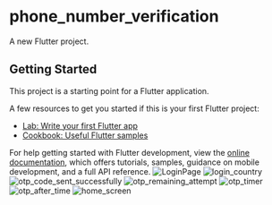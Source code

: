 # phone_number_verification

A new Flutter project.

## Getting Started

This project is a starting point for a Flutter application.

A few resources to get you started if this is your first Flutter project:

- [Lab: Write your first Flutter app](https://docs.flutter.dev/get-started/codelab)
- [Cookbook: Useful Flutter samples](https://docs.flutter.dev/cookbook)

For help getting started with Flutter development, view the
[online documentation](https://docs.flutter.dev/), which offers tutorials,
samples, guidance on mobile development, and a full API reference.
![LoginPage](https://user-images.githubusercontent.com/110588490/229361379-5919dfb2-51a0-4584-b279-128f31fe3523.png)
![login_country](https://user-images.githubusercontent.com/110588490/229361403-6e4be4df-5a47-4c11-8bda-fe689e2b490c.png)
![otp_code_sent_successfully](https://user-images.githubusercontent.com/110588490/229361436-ac8c7ac1-125f-48e9-b8a3-a82cfd5b6d7f.png)
![otp_remaining_attempt](https://user-images.githubusercontent.com/110588490/229361452-93277987-e8a8-4173-92f0-817b9ed1a30e.png)
![otp_timer](https://user-images.githubusercontent.com/110588490/229361460-582a5883-103e-4047-9290-6cb9464a5869.png)
![otp_after_time](https://user-images.githubusercontent.com/110588490/229361468-efc74eae-3cae-4d3d-bfdc-902e7662f449.png)
![home_screen](https://user-images.githubusercontent.com/110588490/229362028-8e40c918-82c6-454c-b97f-fc1cd422c6f7.jpeg)
